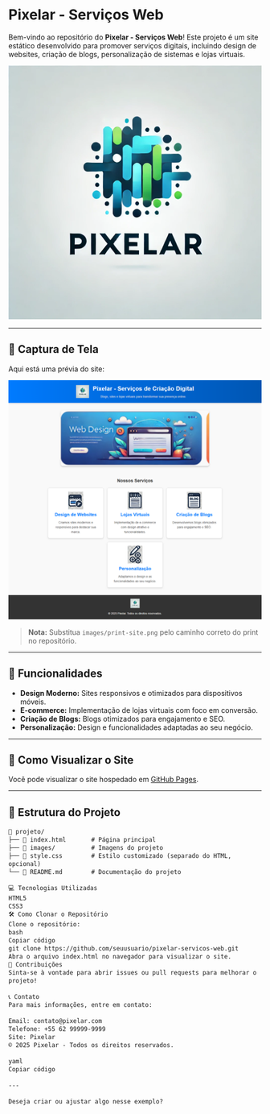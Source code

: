 # Pixelar - Serviços Web

Bem-vindo ao repositório do **Pixelar - Serviços Web**! Este projeto é um site estático desenvolvido para promover serviços digitais, incluindo design de websites, criação de blogs, personalização de sistemas e lojas virtuais.

![Banner do Site](images/logo-pixelar.png)

---


## 📸 Captura de Tela

Aqui está uma prévia do site:

![Print do site](images/print-site.png)

> **Nota:** Substitua `images/print-site.png` pelo caminho correto do print no repositório.

---


## 🎯 Funcionalidades

- **Design Moderno:** Sites responsivos e otimizados para dispositivos móveis.
- **E-commerce:** Implementação de lojas virtuais com foco em conversão.
- **Criação de Blogs:** Blogs otimizados para engajamento e SEO.
- **Personalização:** Design e funcionalidades adaptadas ao seu negócio.

---

## 🚀 Como Visualizar o Site

Você pode visualizar o site hospedado em [GitHub Pages](https://seuusuario.github.io/pixelar-servicos-web/). 

---

## 📂 Estrutura do Projeto

```plaintext
📁 projeto/
├── 📄 index.html       # Página principal
├── 📂 images/          # Imagens do projeto
├── 📄 style.css        # Estilo customizado (separado do HTML, opcional)
└── 📄 README.md        # Documentação do projeto

💻 Tecnologias Utilizadas
HTML5
CSS3
🛠️ Como Clonar o Repositório
Clone o repositório:
bash
Copiar código
git clone https://github.com/seuusuario/pixelar-servicos-web.git
Abra o arquivo index.html no navegador para visualizar o site.
🤝 Contribuições
Sinta-se à vontade para abrir issues ou pull requests para melhorar o projeto!

📞 Contato
Para mais informações, entre em contato:

Email: contato@pixelar.com
Telefone: +55 62 99999-9999
Site: Pixelar
© 2025 Pixelar - Todos os direitos reservados.

yaml
Copiar código

---

Deseja criar ou ajustar algo nesse exemplo?





